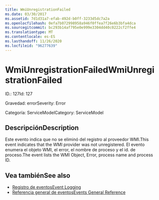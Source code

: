 ```yaml
---
title: WmiUnregistrationFailed
ms.date: 03/30/2017
ms.assetid: 7d1d31a7-efab-492d-b0ff-3233d5dc7a2a
ms.openlocfilehash: 0efa7b072998958a946f0ffea7f26e6b3bfa4dca
ms.sourcegitcommit: bc293b14af795e0e999e3304dd40c0222cf2ffe4
ms.translationtype: MT
ms.contentlocale: es-ES
ms.lasthandoff: 11/26/2020
ms.locfileid: "96277639"
---
```

# <a name="wmiunregistrationfailed"></a><span data-ttu-id="69ca4-102">WmiUnregistrationFailed</span><span class="sxs-lookup"><span data-stu-id="69ca4-102">WmiUnregistrationFailed</span></span>

<span data-ttu-id="69ca4-103">ID.: 127</span><span class="sxs-lookup"><span data-stu-id="69ca4-103">Id: 127</span></span>  
  
 <span data-ttu-id="69ca4-104">Gravedad: error</span><span class="sxs-lookup"><span data-stu-id="69ca4-104">Severity: Error</span></span>  
  
 <span data-ttu-id="69ca4-105">Categoría: ServiceModel</span><span class="sxs-lookup"><span data-stu-id="69ca4-105">Category: ServiceModel</span></span>  
  
## <a name="description"></a><span data-ttu-id="69ca4-106">Descripción</span><span class="sxs-lookup"><span data-stu-id="69ca4-106">Description</span></span>  

 <span data-ttu-id="69ca4-107">Este evento indica que no se eliminó del registro al proveedor WMI.</span><span class="sxs-lookup"><span data-stu-id="69ca4-107">This event indicates that the WMI provider was not unregistered.</span></span> <span data-ttu-id="69ca4-108">El evento enumera el objeto WMI, el error, el nombre de proceso y el id. de proceso.</span><span class="sxs-lookup"><span data-stu-id="69ca4-108">The event lists the WMI Object, Error, process name and process ID.</span></span>  
  
## <a name="see-also"></a><span data-ttu-id="69ca4-109">Vea también</span><span class="sxs-lookup"><span data-stu-id="69ca4-109">See also</span></span>

- [<span data-ttu-id="69ca4-110">Registro de eventos</span><span class="sxs-lookup"><span data-stu-id="69ca4-110">Event Logging</span></span>](index.md)
- [<span data-ttu-id="69ca4-111">Referencia general de eventos</span><span class="sxs-lookup"><span data-stu-id="69ca4-111">Events General Reference</span></span>](events-general-reference.md)

